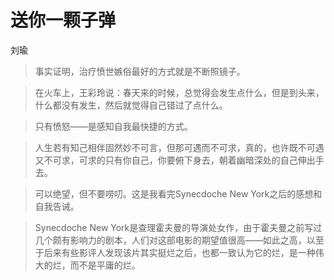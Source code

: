 # 送你一颗子弹

刘瑜

> 事实证明，治疗愤世嫉俗最好的方式就是不断照镜子。

> 在火车上，王彩玲说：春天来的时候，总觉得会发生点什么，但是到头来，什么都没有发生，然后就觉得自己错过了点什么。

> 只有愤怒——是感知自我最快捷的方式。

> 人生若有知己相伴固然妙不可言，但那可遇而不可求，真的，也许既不可遇又不可求，可求的只有你自己，你要俯下身去，朝着幽暗深处的自己伸出手去。

> 可以绝望，但不要唠叨。这是我看完Synecdoche New York之后的感想和自我告诫。

> Synecdoche New York是查理霍夫曼的导演处女作，由于霍夫曼之前写过几个颇有影响力的剧本，人们对这部电影的期望值很高——如此之高，以至于后来有些影评人发现该片其实挺烂之后，也都一致认为它的烂，是一种伟大的烂，而不是平庸的烂。

